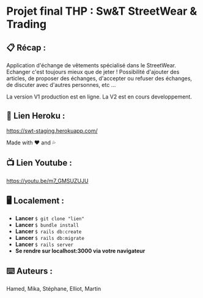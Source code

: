 # Projet final THP : Sw&T StreetWear & Trading


## 📋 Récap :

Application d'échange de vêtements spécialisé dans le StreetWear. Echanger c'est toujours mieux que de jeter ! 
Possibilité d'ajouter des articles, de proposer des échanges, d'accepter ou refuser des échanges, de discuter avec d'autres personnes, etc ...

La version V1 production est en ligne. La V2 est en cours developpement.

## 🚀 Lien Heroku :

https://swt-staging.herokuapp.com/

Made with ❤️ and 💦

## 📺 Lien Youtube : 
https://youtu.be/m7_GMSUZUJU


## 🖥 Localement :

* **Lancer** `$ git clone "lien"`
* **Lancer** `$ bundle install`
* **Lancer** `$ rails db:create`
* **Lancer** `$ rails db:migrate`
* **Lancer** `$ rails server`
* **Se rendre sur localhost:3000 via votre navigateur**

## ⌨️ Auteurs :

Hamed, Mika, Stéphane, Elliot, Martin

